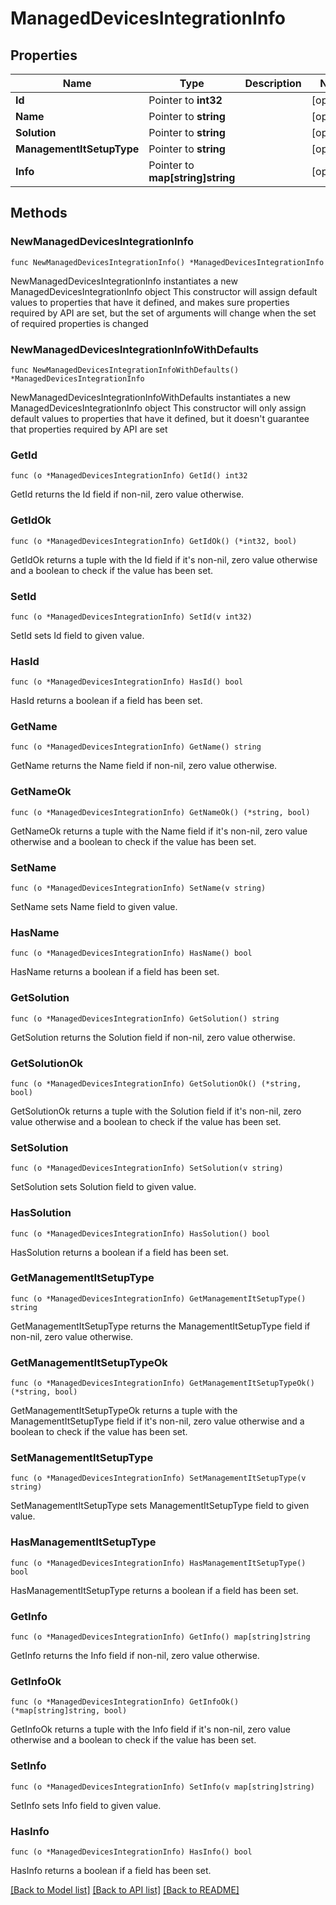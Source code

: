 # ManagedDevicesIntegrationInfo

## Properties

Name | Type | Description | Notes
------------ | ------------- | ------------- | -------------
**Id** | Pointer to **int32** |  | [optional] 
**Name** | Pointer to **string** |  | [optional] 
**Solution** | Pointer to **string** |  | [optional] 
**ManagementItSetupType** | Pointer to **string** |  | [optional] 
**Info** | Pointer to **map[string]string** |  | [optional] 

## Methods

### NewManagedDevicesIntegrationInfo

`func NewManagedDevicesIntegrationInfo() *ManagedDevicesIntegrationInfo`

NewManagedDevicesIntegrationInfo instantiates a new ManagedDevicesIntegrationInfo object
This constructor will assign default values to properties that have it defined,
and makes sure properties required by API are set, but the set of arguments
will change when the set of required properties is changed

### NewManagedDevicesIntegrationInfoWithDefaults

`func NewManagedDevicesIntegrationInfoWithDefaults() *ManagedDevicesIntegrationInfo`

NewManagedDevicesIntegrationInfoWithDefaults instantiates a new ManagedDevicesIntegrationInfo object
This constructor will only assign default values to properties that have it defined,
but it doesn't guarantee that properties required by API are set

### GetId

`func (o *ManagedDevicesIntegrationInfo) GetId() int32`

GetId returns the Id field if non-nil, zero value otherwise.

### GetIdOk

`func (o *ManagedDevicesIntegrationInfo) GetIdOk() (*int32, bool)`

GetIdOk returns a tuple with the Id field if it's non-nil, zero value otherwise
and a boolean to check if the value has been set.

### SetId

`func (o *ManagedDevicesIntegrationInfo) SetId(v int32)`

SetId sets Id field to given value.

### HasId

`func (o *ManagedDevicesIntegrationInfo) HasId() bool`

HasId returns a boolean if a field has been set.

### GetName

`func (o *ManagedDevicesIntegrationInfo) GetName() string`

GetName returns the Name field if non-nil, zero value otherwise.

### GetNameOk

`func (o *ManagedDevicesIntegrationInfo) GetNameOk() (*string, bool)`

GetNameOk returns a tuple with the Name field if it's non-nil, zero value otherwise
and a boolean to check if the value has been set.

### SetName

`func (o *ManagedDevicesIntegrationInfo) SetName(v string)`

SetName sets Name field to given value.

### HasName

`func (o *ManagedDevicesIntegrationInfo) HasName() bool`

HasName returns a boolean if a field has been set.

### GetSolution

`func (o *ManagedDevicesIntegrationInfo) GetSolution() string`

GetSolution returns the Solution field if non-nil, zero value otherwise.

### GetSolutionOk

`func (o *ManagedDevicesIntegrationInfo) GetSolutionOk() (*string, bool)`

GetSolutionOk returns a tuple with the Solution field if it's non-nil, zero value otherwise
and a boolean to check if the value has been set.

### SetSolution

`func (o *ManagedDevicesIntegrationInfo) SetSolution(v string)`

SetSolution sets Solution field to given value.

### HasSolution

`func (o *ManagedDevicesIntegrationInfo) HasSolution() bool`

HasSolution returns a boolean if a field has been set.

### GetManagementItSetupType

`func (o *ManagedDevicesIntegrationInfo) GetManagementItSetupType() string`

GetManagementItSetupType returns the ManagementItSetupType field if non-nil, zero value otherwise.

### GetManagementItSetupTypeOk

`func (o *ManagedDevicesIntegrationInfo) GetManagementItSetupTypeOk() (*string, bool)`

GetManagementItSetupTypeOk returns a tuple with the ManagementItSetupType field if it's non-nil, zero value otherwise
and a boolean to check if the value has been set.

### SetManagementItSetupType

`func (o *ManagedDevicesIntegrationInfo) SetManagementItSetupType(v string)`

SetManagementItSetupType sets ManagementItSetupType field to given value.

### HasManagementItSetupType

`func (o *ManagedDevicesIntegrationInfo) HasManagementItSetupType() bool`

HasManagementItSetupType returns a boolean if a field has been set.

### GetInfo

`func (o *ManagedDevicesIntegrationInfo) GetInfo() map[string]string`

GetInfo returns the Info field if non-nil, zero value otherwise.

### GetInfoOk

`func (o *ManagedDevicesIntegrationInfo) GetInfoOk() (*map[string]string, bool)`

GetInfoOk returns a tuple with the Info field if it's non-nil, zero value otherwise
and a boolean to check if the value has been set.

### SetInfo

`func (o *ManagedDevicesIntegrationInfo) SetInfo(v map[string]string)`

SetInfo sets Info field to given value.

### HasInfo

`func (o *ManagedDevicesIntegrationInfo) HasInfo() bool`

HasInfo returns a boolean if a field has been set.


[[Back to Model list]](../README.md#documentation-for-models) [[Back to API list]](../README.md#documentation-for-api-endpoints) [[Back to README]](../README.md)


